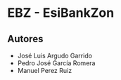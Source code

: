 # EBZ - EsiBankZon
## Autores
+ José Luis Argudo Garrido
+ Pedro José García Romera
+ Manuel Perez Ruiz
